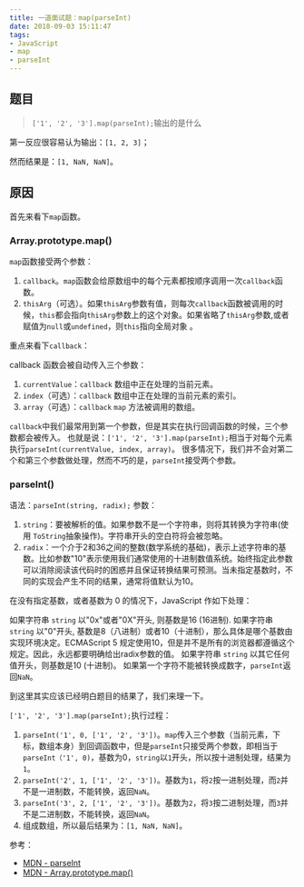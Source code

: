 ```yaml
---
title: 一道面试题：map(parseInt)
date: 2018-09-03 15:11:47
tags:
- JavaScript
- map
- parseInt
---
```

## 题目

>`['1', '2', '3'].map(parseInt);`输出的是什么

第一反应很容易认为输出：`[1, 2, 3]`；

然而结果是：`[1, NaN, NaN]`。

## 原因

首先来看下`map`函数。

### Array.prototype.map()

`map`函数接受两个参数：

1. `callback`。`map`函数会给原数组中的每个元素都按顺序调用一次`callback`函数。
2. `thisArg`（可选）。如果`thisArg`参数有值，则每次`callback`函数被调用的时候，`this`都会指向`thisArg`参数上的这个对象。如果省略了`thisArg`参数,或者赋值为`null`或`undefined`，则`this`指向全局对象 。

重点来看下`callback`：

callback 函数会被自动传入三个参数：

1. `currentValue`：`callback` 数组中正在处理的当前元素。
1. `index`（可选）：`callback` 数组中正在处理的当前元素的索引。
1. `array`（可选）：`callback` `map` 方法被调用的数组。

`callback`中我们最常用到第一个参数，但是其实在执行回调函数的时候，三个参数都会被传入。
也就是说：`['1', '2', '3'].map(parseInt);`相当于对每个元素执行`parseInt(currentValue, index, array)`。
很多情况下，我们并不会对第二个和第三个参数做处理，然而不巧的是，`parseInt`接受两个参数。

### parseInt()

语法：`parseInt(string, radix);`
参数：

1. `string`：要被解析的值。如果参数不是一个字符串，则将其转换为字符串(使用 `ToString`抽象操作)。字符串开头的空白符将会被忽略。
1. `radix`：一个介于2和36之间的整数(数学系统的基础)，表示上述字符串的基数。比如参数"10"表示使用我们通常使用的十进制数值系统。始终指定此参数可以消除阅读该代码时的困惑并且保证转换结果可预测。当未指定基数时，不同的实现会产生不同的结果，通常将值默认为10。

在没有指定基数，或者基数为 0 的情况下，JavaScript 作如下处理：

如果字符串 `string` 以"0x"或者"0X"开头, 则基数是16 (16进制).
如果字符串 `string` 以"0"开头, 基数是8（八进制）或者10（十进制），那么具体是哪个基数由实现环境决定。ECMAScript 5 规定使用10，但是并不是所有的浏览器都遵循这个规定。因此，永远都要明确给出radix参数的值。
如果字符串 `string` 以其它任何值开头，则基数是10 (十进制)。
如果第一个字符不能被转换成数字，`parseInt`返回`NaN`。

到这里其实应该已经明白题目的结果了，我们来理一下。

`['1', '2', '3'].map(parseInt);`执行过程：

1. `parseInt('1', 0, ['1', '2', '3'])`。`map`传入三个参数（当前元素，下标，数组本身）到回调函数中，但是`parseInt`只接受两个参数，即相当于`parseInt（'1', 0)`，基数为0，`string`以`1`开头，所以按十进制处理，结果为`1`。
1. `parseInt('2', 1, ['1', '2', '3'])`。基数为`1`，将`2`按一进制处理，而`2`并不是一进制数，不能转换，返回`NaN`。
1. `parseInt('3', 2, ['1', '2', '3'])`。基数为`2`，将`3`按二进制处理，而`3`并不是二进制数，不能转换，返回`NaN`。
1. 组成数组，所以最后结果为：`[1, NaN, NaN]`。

参考：

- [MDN - parseInt](https://developer.mozilla.org/zh-CN/docs/Web/JavaScript/Reference/Global_Objects/parseInt)
- [MDN - Array.prototype.map()](https://developer.mozilla.org/zh-CN/docs/Web/JavaScript/Reference/Global_Objects/Array/map)